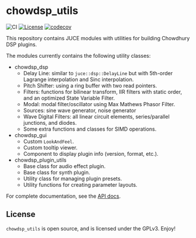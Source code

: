 # chowdsp_utils

![CI](https://github.com/Chowdhury-DSP/chowdsp_utils/workflows/CI/badge.svg)
[![License](https://img.shields.io/badge/License-GPLv3-blue.svg)](https://opensource.org/licenses/GPL-3.0)
[![codecov](https://codecov.io/gh/Chowdhury-DSP/chowdsp_utils/branch/master/graph/badge.svg?token=84B35MB5QS)](https://codecov.io/gh/Chowdhury-DSP/chowdsp_utils)

This repository contains JUCE modules with utilities for building Chowdhury DSP plugins.

The modules currently contains the following utility classes:
- chowdsp_dsp
  - Delay Line: similar to `juce::dsp::DelayLine` but with 5th-order Lagrange interpolation and Sinc interpolation.
  - Pitch Shifter: using a ring buffer with two read pointers.
  - Filters: functions for bilinear transform, IIR filters with static order, and an optimized State Variable Filter.
  - Modal: modal filter/oscillator using Max Mathews Phasor Filter.
  - Sources: sine wave generator, noise generator
  - Wave Digital Filters: all linear circuit elements, series/parallel junctions, and diodes.
  - Some extra functions and classes for SIMD operations.
- chowdsp_gui
  - Custom `LookAndFeel`.
  - Custom tooltip viewer.
  - Component to display plugin info (version, format, etc.).
- chowdsp_plugin_utils
  - Base class for audio effect plugin.
  - Base class for synth plugin.
  - Utility class for managing plugin presets.
  - Utility functions for creating parameter layouts.

For complete documentation, see the [API docs](https://ccrma.stanford.edu/~jatin/chowdsp/chowdsp_utils).

## License

`chowdsp_utils` is open source, and is licensed under the GPLv3.
Enjoy!
